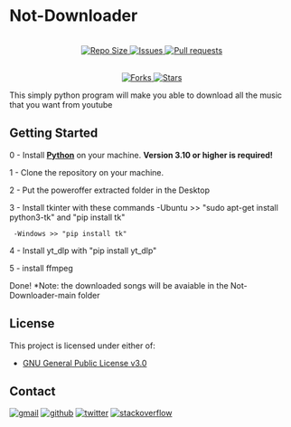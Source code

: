 # Not-Downloader

<p align="center">
  <br>
  <a href="https://github.com/archnotwindows/Not-Downloader/">
    <img alt="Repo Size" src="https://img.shields.io/github/repo-size/archnotwindows/Not-Downloader?logo=github">
  </a>
  <a href="https://github.com/archnotwindows/Not-Downloader/issues">
    <img alt="Issues" src="https://img.shields.io/github/issues/archnotwindows/Not-Downloader?logo=github">
  </a>
  <a href="https://github.com/archnotwindows/Not-Downloader/pulls">
    <img alt="Pull requests" src="https://img.shields.io/github/issues-pr/archnotwindows/Not-Downloader?logo=github">
  </a>
</p>
<p align="center">
  <br>
  <a href="https://github.com/archnotwindows/Not-Downloader/fork">
    <img alt="Forks" src="https://img.shields.io/github/forks/archnotwindows/Not-Downloader?logo=github">
  </a>
  <a href="https://img.shields.io/github/stars/archnotwindows/Not-Downloader">
    <img alt="Stars" src="https://img.shields.io/github/stars/archnotwindows/Not-Downloader?logo=github">
  </a>

This simply python program will make you able to download all the music that you want from youtube

## Getting Started
  
0 - Install **[Python](https://python.org)** on your machine. **Version 3.10 or higher is required!**
  
1 - Clone the repository on your machine.
  
2 - Put the poweroffer extracted folder in the Desktop
  
3 - Install tkinter with these commands 
     -Ubuntu >> "sudo apt-get install python3-tk" and "pip install tk"
     
     -Windows >> "pip install tk"
     
4 - Install yt_dlp with "pip install yt_dlp"  
     
5 - install ffmpeg

Done!
*Note: the downloaded songs will be avaiable in the Not-Downloader-main folder

## License

This project is licensed under either of:
- [GNU General Public License v3.0](https://www.gnu.org/licenses/gpl-3.0.html)

## Contact

[![gmail](https://img.shields.io/badge/Gmail-D14836?style=for-the-badge&logo=Gmail&logoColor=white)](mailto:lorenzo020406@gmail.com)
[![github](https://img.shields.io/badge/GitHub-000000?style=for-the-badge&logo=GitHub&logoColor=white)](https://github.com/archnotwindows)
[![twitter](https://img.shields.io/badge/Twitter-007fff?style=for-the-badge&logo=twitter&logoColor=white)](https://twitter.com/Lollopro59_)
[![stackoverflow](https://img.shields.io/badge/StackOverFlow-FF8000?style=for-the-badge&logo=stackoverflow&logoColor=white)](https://stackoverflow.com/users/19628082/archnotwindows)
